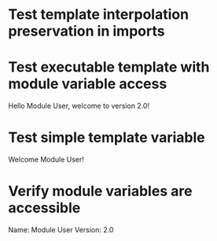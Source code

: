 # Test template interpolation preservation in imports

# Test executable template with module variable access
Hello Module User, welcome to version 2.0!
# Test simple template variable
Welcome Module User!
# Verify module variables are accessible
Name: Module User
Version: 2.0
